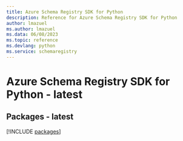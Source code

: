 ```yaml
---
title: Azure Schema Registry SDK for Python
description: Reference for Azure Schema Registry SDK for Python
author: lmazuel
ms.author: lmazuel
ms.data: 06/08/2023
ms.topic: reference
ms.devlang: python
ms.service: schemaregistry
---
```

# Azure Schema Registry SDK for Python - latest
## Packages - latest
[!INCLUDE [packages](schema-registry-index.md)]